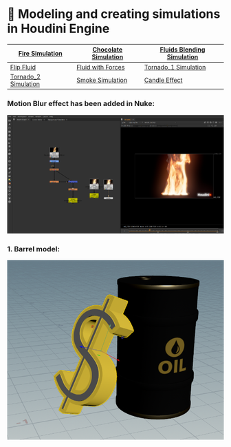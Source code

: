 # 🌟  Modeling and creating simulations in Houdini Engine

 | [Fire Simulation](https://vimeo.com/manage/videos/1036484069)<br> | [Chocolate Simulation](https://vimeo.com/manage/videos/1037379231)<br> | [Fluids Blending Simulation](https://vimeo.com/manage/videos/1036682315)<br> |
|------------------------------------------------------------------------------------------------------|-----------------------------------------------------------------------------------------|-----------------------------------------------------------------------------------------|
| [Flip Fluid ](https://vimeo.com/manage/videos/1036681194)<br> | [ Fluid with Forces](https://vimeo.com/manage/videos/1036718589)<br> | [Tornado_1 Simulation](https://vimeo.com/manage/videos/1035014969)<br>|
| [Tornado_2 Simulation](https://vimeo.com/manage/videos/1035014383)<br> | [Smoke Simulation](https://vimeo.com/manage/videos/1034649055)<br> | [Candle Effect](https://vimeo.com/manage/videos/1034646587)<br> |

 ### Motion Blur effect has been added in Nuke:
![7](https://github.com/Mirabird/Houdini_projects/blob/Pics/Fire.png)


### 1. Barrel model:
![1](https://github.com/Mirabird/Houdini_projects/blob/Pics/Barrel.png)




